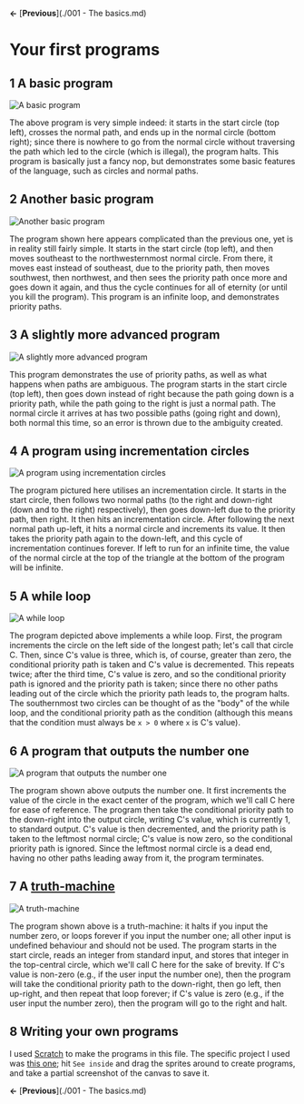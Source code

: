 **<-** [**Previous**](./001 - The basics.md)

# Your first programs

## 1 A basic program
![A basic program](../images/program-1.png?raw=true)

The above program is very simple indeed: it starts in the start circle (top left), crosses the normal path, and ends up in the normal circle (bottom right); since there is nowhere to go from the normal circle without traversing the path which led to the circle (which is illegal), the program halts. This program is basically just a fancy nop, but demonstrates some basic features of the language, such as circles and normal paths.

## 2 Another basic program
![Another basic program](../images/program-2.png?raw=true)

The program shown here appears complicated than the previous one, yet is in reality still fairly simple. It starts in the start circle (top left), and then moves southeast to the northwesternmost normal circle. From there, it moves east instead of southeast, due to the priority path, then moves southwest, then northwest, and then sees the priority path once more and goes down it again, and thus the cycle continues for all of eternity (or until you kill the program). This program is an infinite loop, and demonstrates priority paths.

## 3 A slightly more advanced program
![A slightly more advanced program](../images/program-3.png?raw=true)

This program demonstrates the use of priority paths, as well as what happens when paths are ambiguous. The program starts in the start circle (top left), then goes down instead of right because the path going down is a priority path, while the path going to the right is just a normal path. The normal circle it arrives at has two possible paths (going right and down), both normal this time, so an error is thrown due to the ambiguity created.

## 4 A program using incrementation circles
![A program using incrementation circles](../images/program-4.png?raw=true)

The program pictured here utilises an incrementation circle. It starts in the start circle, then follows two normal paths (to the right and down-right (down and to the right) respectively), then goes down-left due to the priority path, then right. It then hits an incrementation circle. After following the next normal path up-left, it hits a normal circle and increments its value. It then takes the priority path again to the down-left, and this cycle of incrementation continues forever. If left to run for an infinite time, the value of the normal circle at the top of the triangle at the bottom of the program will be infinite.

## 5 A while loop
![A while loop](../images/program-5.png?raw=true)

The program depicted above implements a while loop. First, the program increments the circle on the left side of the longest path; let's call that circle C. Then, since C's value is three, which is, of course, greater than zero, the conditional priority path is taken and C's value is decremented. This repeats twice; after the third time, C's value is zero, and so the conditional priority path is ignored and the priority path is taken; since there no other paths leading out of the circle which the priority path leads to, the program halts. The southernmost two circles can be thought of as the "body" of the while loop, and the conditional priority path as the condition (although this means that the condition must always be `x > 0` where `x` is C's value).

## 6 A program that outputs the number one
![A program that outputs the number one](../images/program-6.png?raw=true)

The program shown above outputs the number one. It first increments the value of the circle in the exact center of the program, which we'll call C here for ease of reference. The program then take the conditional priority path to the down-right into the output circle, writing C's value, which is currently 1, to standard output. C's value is then decremented, and the priority path is taken to the leftmost normal circle; C's value is now zero, so the conditional priority path is ignored. Since the leftmost normal circle is a dead end, having no other paths leading away from it, the program terminates.

## 7 A [truth-machine](https://www.esolangs.org/wiki/Truth-machine)
![A truth-machine](../images/program-7.png?raw=true)

The program shown above is a truth-machine: it halts if you input the number zero, or loops forever if you input the number one; all other input is undefined behaviour and should not be used. The program starts in the start circle, reads an integer from standard input, and stores that integer in the top-central circle, which we'll call C here for the sake of brevity. If C's value is non-zero (e.g., if the user input the number one), then the program will take the conditional priority path to the down-right, then go left, then up-right, and then repeat that loop forever; if C's value is zero (e.g., if the user input the number zero), then the program will go to the right and halt.

## 8 Writing your own programs
I used [Scratch](https://scratch.mit.edu/) to make the programs in this file. The specific project I used was [this one](https://scratch.mit.edu/projects/429742899/); hit `See inside` and drag the sprites around to create programs, and take a partial screenshot of the canvas to save it.

**<-** [**Previous**](./001 - The basics.md)
